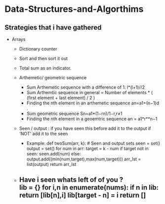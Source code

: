 # Data-Structures-and-Algorthims

 Strategies that i have gathered
---------------------------------

- Arrays
  - Dictionary counter
  - Sort and then sort it out
  - Total sum as an indicator.
  - Arthemetic/ geometric sequence
    - Sum Arthemetic sequence with a difference of 1: l*(l+1)//2
    - Sum Arthemtic sequence in general = Number of elements * ( (first element + last element) / 2 )
    - Finding the nth element in an arthemetic sequence an=a1+(n−1)d .
    - Sum geometric sequence Sn=a1*(1−rn)/1−r,r≠1 
    - Finding the nth element in a geoemtric sequence an = a1*r**n−1
  - Seen / output : if you have seen this before add it to the output if 'NOT' add it to the seen
    - Example:
              def twoSum(arr, k):
                  # Seen and output sets
                  seen = set()
                  output = set()
                  for num in arr:
                      target = k - num
                      if target not in seen:
                          seen.add(num)
                      else:
                          output.add((min(num,target),max(num,target)))
                  arr_lst = list(output)
                  return arr_lst
                  
  - Have i seen whats left of of you ?                     
      lib = {}
      for i,n in enumerate(nums):
          if n in lib:
              return [lib[n],i]
          lib[target - n] = i
      return []
    -












